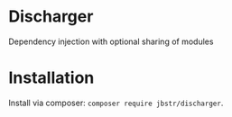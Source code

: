 # Discharger
Dependency injection with optional sharing of modules

# Installation

Install via composer: `composer require jbstr/discharger`.